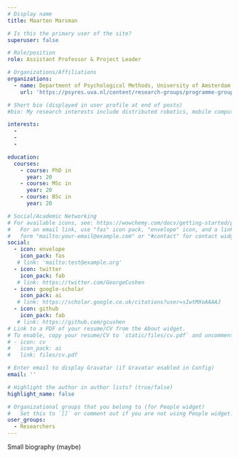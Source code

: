 ```yaml
---
# Display name
title: Maarten Marsman

# Is this the primary user of the site?
superuser: false 

# Role/position
role: Assistant Professor & Project Leader

# Organizations/Affiliations
organizations:
  - name: Department of Psychological Methods, University of Amsterdam
    url: 'https://psyres.uva.nl/content/research-groups/programme-group-psychological-methods/programme-group-psychological-methods.html'

# Short bio (displayed in user profile at end of posts)
#bio: My research interests include distributed robotics, mobile computing and programmable matter.

interests:
  - 
  - 
  - 

education:
  courses:
    - course: PhD in 
      year: 20
    - course: MSc in 
      year: 20
    - course: BSc in
      year: 20

# Social/Academic Networking
# For available icons, see: https://wowchemy.com/docs/getting-started/page-builder/#icons
#   For an email link, use "fas" icon pack, "envelope" icon, and a link in the
#   form "mailto:your-email@example.com" or "#contact" for contact widget.
social:
  - icon: envelope
    icon_pack: fas
   # link: 'mailto:test@example.org'
  - icon: twitter
    icon_pack: fab
   # link: https://twitter.com/GeorgeCushen
  - icon: google-scholar
    icon_pack: ai
   # link: https://scholar.google.co.uk/citations?user=sIwtMXoAAAAJ
  - icon: github
    icon_pack: fab
   # link: https://github.com/gcushen
# Link to a PDF of your resume/CV from the About widget.
# To enable, copy your resume/CV to `static/files/cv.pdf` and uncomment the lines below.
# - icon: cv
#   icon_pack: ai
#   link: files/cv.pdf

# Enter email to display Gravatar (if Gravatar enabled in Config)
email: ''

# Highlight the author in author lists? (true/false)
highlight_name: false

# Organizational groups that you belong to (for People widget)
#   Set this to `[]` or comment out if you are not using People widget.
user_groups:
  - Researchers
---
```


Small biography (maybe)
